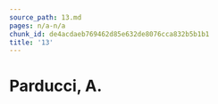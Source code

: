```yaml
---
source_path: 13.md
pages: n/a-n/a
chunk_id: de4acdaeb769462d85e632de8076cca832b5b1b1
title: '13'
---
```

# Parducci, A.
